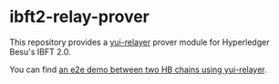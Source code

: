 # ibft2-relay-prover

This repository provides a [yui-relayer](https://github.com/hyperledger-labs/yui-relayer) prover module for Hyperledger Besu's IBFT 2.0.

You can find [an e2e demo between two HB chains using yui-relayer](./e2e/README.md).
